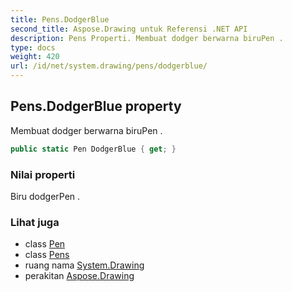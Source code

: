 ```yaml
---
title: Pens.DodgerBlue
second_title: Aspose.Drawing untuk Referensi .NET API
description: Pens Properti. Membuat dodger berwarna biruPen .
type: docs
weight: 420
url: /id/net/system.drawing/pens/dodgerblue/
---
```

## Pens.DodgerBlue property

Membuat dodger berwarna biruPen .

```csharp
public static Pen DodgerBlue { get; }
```

### Nilai properti

Biru dodgerPen .

### Lihat juga

* class [Pen](../../pen/)
* class [Pens](../)
* ruang nama [System.Drawing](../../pens/)
* perakitan [Aspose.Drawing](../../../)


